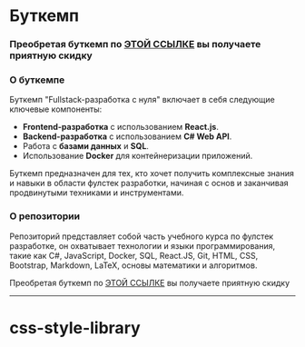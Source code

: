 # Буткемп

### Преобретая буткемп по [ЭТОЙ ССЫЛКЕ](https://stepik.org/a/197191/pay?promo=51f2e70c7ce4b640&utm_source=github.com&utm_medium=css_style_library&utm_campaign=narodny_course&utm_term=first) вы получаете приятную скидку

### О буткемпе

Буткемп "Fullstack-разработка с нуля" включает в себя следующие ключевые компоненты:

- **Frontend-разработка** с использованием **React.js**.
- **Backend-разработка** с использованием **C# Web API**.
- Работа с **базами данных** и **SQL**.
- Использование **Docker** для контейнеризации приложений.

Буткемп предназначен для тех, кто хочет получить комплексные знания и навыки в области фулстек разработки, начиная с основ и заканчивая продвинутыми техниками и инструментами.

### О репозитории

Репозиторий представляет собой часть учебного курса по фулстек разработке, он охватывает технологии и языки программирования, такие как C#, JavaScript, Docker, SQL, React.JS, Git, HTML, CSS, Bootstrap, Markdown, LaTeX, основы математики и алгоритмов.

Преобретая буткемп по [ЭТОЙ ССЫЛКЕ](https://stepik.org/a/197191/pay?promo=51f2e70c7ce4b640&utm_source=github.com&utm_medium=css_style_library&utm_campaign=narodny_course&utm_term=second) вы получаете приятную скидку

---


# css-style-library
